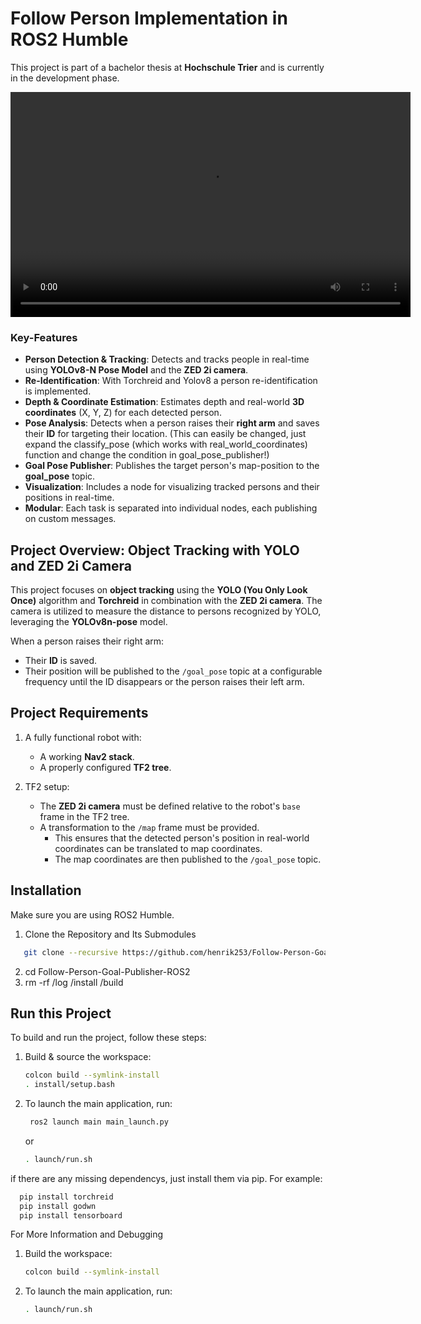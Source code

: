 # Follow Person Implementation in ROS2 Humble

This project is part of a bachelor thesis at **Hochschule Trier** and is currently in the development phase. 

<video width="640" height="360" controls> <source src="demonstration.mp4" type="video/mp4"> Your browser does not support the video tag. </video> 

### Key-Features

- **Person Detection & Tracking**: Detects and tracks people in real-time using **YOLOv8-N Pose Model** and the **ZED 2i camera**.
- **Re-Identification**: With Torchreid and Yolov8 a person re-identification is implemented.
- **Depth & Coordinate Estimation**: Estimates depth and real-world **3D coordinates** (X, Y, Z) for each detected person.
- **Pose Analysis**: Detects when a person raises their **right arm** and saves their **ID** for targeting their location. (This can easily be changed, just expand the classify_pose (which works with real_world_coordinates) function and change the condition in goal_pose_publisher!)
- **Goal Pose Publisher**: Publishes the target person's map-position to the **goal_pose** topic.
- **Visualization**: Includes a node for visualizing tracked persons and their positions in real-time.
- **Modular**: Each task is separated into individual nodes, each publishing on custom messages.


## Project Overview: Object Tracking with YOLO and ZED 2i Camera

This project focuses on **object tracking** using the **YOLO (You Only Look Once)** algorithm and  **Torchreid** in combination with the **ZED 2i camera**. The camera is utilized to measure the distance to persons recognized by YOLO, leveraging the **YOLOv8n-pose** model.

When a person raises their right arm:
- Their **ID** is saved.
- Their position will be published to the `/goal_pose` topic at a configurable frequency until the ID disappears or the person raises their left arm.

## Project Requirements

1. A fully functional robot with:
   - A working **Nav2 stack**.
   - A properly configured **TF2 tree**.
   
3. TF2 setup:
   - The **ZED 2i camera** must be defined relative to the robot's `base` frame in the TF2 tree.
   - A transformation to the `/map` frame must be provided. 
     - This ensures that the detected person's position in real-world coordinates can be translated to map coordinates.
     - The map coordinates are then published to the `/goal_pose` topic.

## Installation
Make sure you are using ROS2 Humble.

1. Clone the Repository and Its Submodules
```bash
   git clone --recursive https://github.com/henrik253/Follow-Person-Goal-Publisher-ROS2
```
2. cd Follow-Person-Goal-Publisher-ROS2
3. rm -rf /log /install /build


## Run this Project

To build and run the project, follow these steps:

1. Build & source the workspace:
   ```bash
   colcon build --symlink-install
   . install/setup.bash
   ```
   
2. To launch the main application, run:
   ```bash
    ros2 launch main main_launch.py 
   ```
   or
     ```bash
    . launch/run.sh
   ```
if there are any missing dependencys, just install them via pip. For example:
 ```bash
   pip install torchreid
   pip install godwn
   pip install tensorboard
   ```
For More Information and Debugging

1. Build the workspace:
   ```bash
   colcon build --symlink-install
   ```
2. To launch the main application, run: 
   ```bash
   . launch/run.sh
   ```



